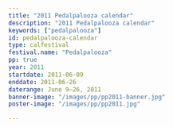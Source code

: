 ```yaml
---
title: "2011 Pedalpalooza calendar"
description: "2011 Pedalpalooza calendar"
keywords: ["pedalpalooza"]
id: pedalpalooza-calendar
type: calfestival
festival.name: "Pedalpalooza"
pp: true
year: 2011
startdate: 2011-06-09
enddate: 2011-06-26
daterange: June 9–26, 2011
banner-image: "/images/pp/pp2011-banner.jpg"
poster-image: "/images/pp/pp2011.jpg"

---
```

